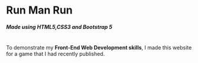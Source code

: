 # Run Man Run

##### Made using HTML5,CSS3 and Bootstrap 5
#
#
To demonstrate my **Front-End Web Development skills**,
I made this website for a game that I had recently published.
